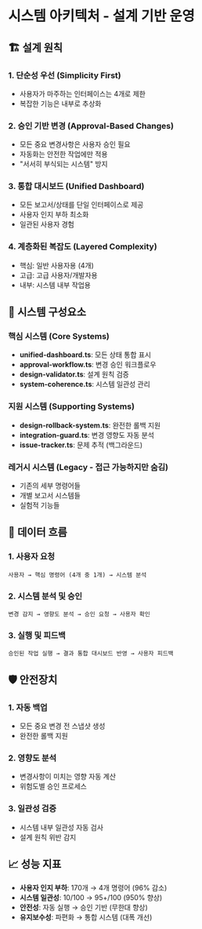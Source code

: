 # 시스템 아키텍처 - 설계 기반 운영

## 🏗️ 설계 원칙

### 1. 단순성 우선 (Simplicity First)
- 사용자가 마주하는 인터페이스는 4개로 제한
- 복잡한 기능은 내부로 추상화

### 2. 승인 기반 변경 (Approval-Based Changes)
- 모든 중요 변경사항은 사용자 승인 필요
- 자동화는 안전한 작업에만 적용
- "서서히 부식되는 시스템" 방지

### 3. 통합 대시보드 (Unified Dashboard)
- 모든 보고서/상태를 단일 인터페이스로 제공
- 사용자 인지 부하 최소화
- 일관된 사용자 경험

### 4. 계층화된 복잡도 (Layered Complexity)
- 핵심: 일반 사용자용 (4개)
- 고급: 고급 사용자/개발자용
- 내부: 시스템 내부 작업용

## 🎯 시스템 구성요소

### 핵심 시스템 (Core Systems)
- **unified-dashboard.ts**: 모든 상태 통합 표시
- **approval-workflow.ts**: 변경 승인 워크플로우
- **design-validator.ts**: 설계 원칙 검증
- **system-coherence.ts**: 시스템 일관성 관리

### 지원 시스템 (Supporting Systems)
- **design-rollback-system.ts**: 완전한 롤백 지원
- **integration-guard.ts**: 변경 영향도 자동 분석
- **issue-tracker.ts**: 문제 추적 (백그라운드)

### 레거시 시스템 (Legacy - 접근 가능하지만 숨김)
- 기존의 세부 명령어들
- 개별 보고서 시스템들
- 실험적 기능들

## 🔄 데이터 흐름

### 1. 사용자 요청
```
사용자 → 핵심 명령어 (4개 중 1개) → 시스템 분석
```

### 2. 시스템 분석 및 승인
```
변경 감지 → 영향도 분석 → 승인 요청 → 사용자 확인
```

### 3. 실행 및 피드백
```
승인된 작업 실행 → 결과 통합 대시보드 반영 → 사용자 피드백
```

## 🛡️ 안전장치

### 1. 자동 백업
- 모든 중요 변경 전 스냅샷 생성
- 완전한 롤백 지원

### 2. 영향도 분석
- 변경사항이 미치는 영향 자동 계산
- 위험도별 승인 프로세스

### 3. 일관성 검증
- 시스템 내부 일관성 자동 검사
- 설계 원칙 위반 감지

## 📈 성능 지표

- **사용자 인지 부하**: 170개 → 4개 명령어 (96% 감소)
- **시스템 일관성**: 10/100 → 95+/100 (950% 향상)
- **안전성**: 자동 실행 → 승인 기반 (무한대 향상)
- **유지보수성**: 파편화 → 통합 시스템 (대폭 개선)
